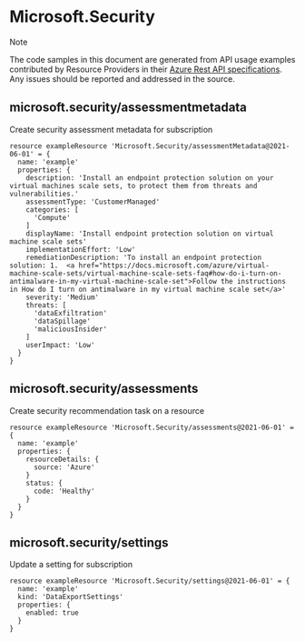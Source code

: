 # Microsoft.Security
  
> [!NOTE]
> The code samples in this document are generated from API usage examples contributed by Resource Providers in their [Azure Rest API specifications](https://github.com/Azure/azure-rest-api-specs). Any issues should be reported and addressed in the source.


## microsoft.security/assessmentmetadata

Create security assessment metadata for subscription
```bicep
resource exampleResource 'Microsoft.Security/assessmentMetadata@2021-06-01' = {
  name: 'example'
  properties: {
    description: 'Install an endpoint protection solution on your virtual machines scale sets, to protect them from threats and vulnerabilities.'
    assessmentType: 'CustomerManaged'
    categories: [
      'Compute'
    ]
    displayName: 'Install endpoint protection solution on virtual machine scale sets'
    implementationEffort: 'Low'
    remediationDescription: 'To install an endpoint protection solution: 1.  <a href="https://docs.microsoft.com/azure/virtual-machine-scale-sets/virtual-machine-scale-sets-faq#how-do-i-turn-on-antimalware-in-my-virtual-machine-scale-set">Follow the instructions in How do I turn on antimalware in my virtual machine scale set</a>'
    severity: 'Medium'
    threats: [
      'dataExfiltration'
      'dataSpillage'
      'maliciousInsider'
    ]
    userImpact: 'Low'
  }
}
```

## microsoft.security/assessments

Create security recommendation task on a resource
```bicep
resource exampleResource 'Microsoft.Security/assessments@2021-06-01' = {
  name: 'example'
  properties: {
    resourceDetails: {
      source: 'Azure'
    }
    status: {
      code: 'Healthy'
    }
  }
}
```

## microsoft.security/settings

Update a setting for subscription
```bicep
resource exampleResource 'Microsoft.Security/settings@2021-06-01' = {
  name: 'example'
  kind: 'DataExportSettings'
  properties: {
    enabled: true
  }
}
```
